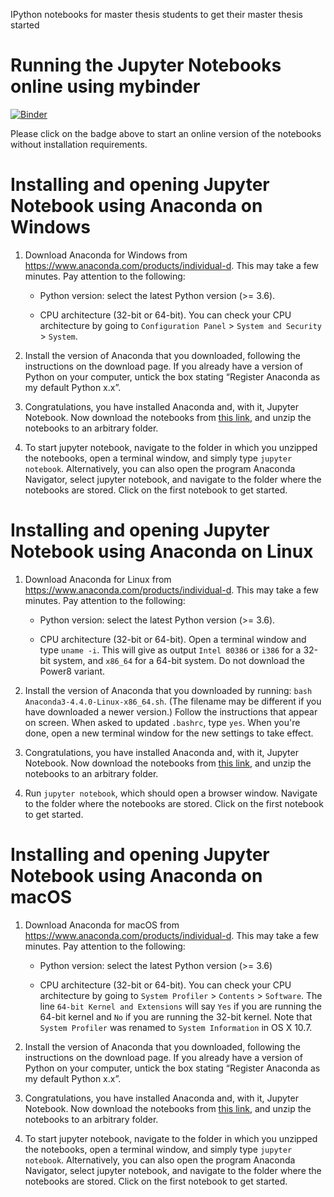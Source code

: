 IPython notebooks for master thesis students to get their master thesis started


Running the Jupyter Notebooks online using mybinder
===================================================

[![Binder](https://mybinder.org/badge_logo.svg)](https://mybinder.org/v2/gh/molmod/Tutorial/master/)

Please click on the badge above to start an online version of the notebooks without installation requirements.



Installing and opening Jupyter Notebook using Anaconda on Windows
=================================================================

1. Download Anaconda for Windows from https://www.anaconda.com/products/individual-d. This may take a
   few minutes. Pay attention to the following:

   - Python version: select the latest Python version (>= 3.6).

   - CPU architecture (32-bit or 64-bit). You can check your CPU architecture by going to `Configuration Panel` > `System and Security` > `System`.

2. Install the version of Anaconda that you downloaded, following the instructions on the
   download page. If you already have a version of Python on your computer, untick the box
   stating “Register Anaconda as my default Python x.x”.

3. Congratulations, you have installed Anaconda and, with it, Jupyter Notebook. Now download 
   the notebooks from [this link](http://github.com/molmod/Tutorial/archive/master.zip), and
   unzip the notebooks to an arbitrary folder.

4. To start jupyter notebook, navigate to the folder in which you unzipped the notebooks, open a terminal
   window, and simply type `jupyter notebook`. Alternatively, you can also open the program
   Anaconda Navigator, select jupyter notebook, and navigate to the folder
   where the notebooks are stored. Click on the first notebook to get started.


Installing and opening Jupyter Notebook using Anaconda on Linux
===============================================================

1. Download Anaconda for Linux from https://www.anaconda.com/products/individual-d. This may take a
   few minutes. Pay attention to the following:

    - Python version: select the latest Python version (>= 3.6).

    - CPU architecture (32-bit or 64-bit). Open a terminal window and type `uname -i`.
      This will give as output `Intel 80386` or `i386` for a 32-bit system, and `x86_64`
      for a 64-bit system. Do not download the Power8 variant.

2. Install the version of Anaconda that you downloaded by running: `bash Anaconda3-4.4.0-Linux-x86_64.sh`. (The filename may be different if you have downloaded a newer version.) Follow the
   instructions that appear on screen. When asked to updated `.bashrc`, type `yes`. When
   you're done, open a new terminal window for the new settings to take effect.

3. Congratulations, you have installed Anaconda and, with it, Jupyter Notebook. Now download 
   the notebooks from [this link](http://github.com/molmod/Tutorial/archive/master.zip), and
   unzip the notebooks to an arbitrary folder.

4. Run `jupyter notebook`, which should open a browser window. Navigate to the folder
   where the notebooks are stored. Click on the first notebook to get started.


Installing and opening Jupyter Notebook using Anaconda on macOS
===============================================================

1. Download Anaconda for macOS from https://www.anaconda.com/products/individual-d. This may take a
   few minutes. Pay attention to the following:

    - Python version: select the latest Python version (>= 3.6)

    - CPU architecture (32-bit or 64-bit). You can check your CPU architecture by going to `System Profiler` > `Contents` > `Software`. The line `64-bit Kernel and Extensions` will say `Yes` if you are running the 64-bit kernel and `No` if you are running the 32-bit kernel. Note that `System Profiler` was renamed to `System Information` in OS X 10.7.

2. Install the version of Anaconda that you downloaded, following the instructions on the
   download page. If you already have a version of Python on your computer, untick the box
   stating “Register Anaconda as my default Python x.x”.

3. Congratulations, you have installed Anaconda and, with it, Jupyter Notebook. Now download 
   the notebooks from [this link](http://github.com/molmod/Tutorial/archive/master.zip), and
   unzip the notebooks to an arbitrary folder.

4. To start jupyter notebook, navigate to the folder in which you unzipped the notebooks, open a terminal
   window, and simply type `jupyter notebook`. Alternatively, you can also open the program
   Anaconda Navigator, select jupyter notebook, and navigate to the folder
   where the notebooks are stored. Click on the first notebook to get started.
